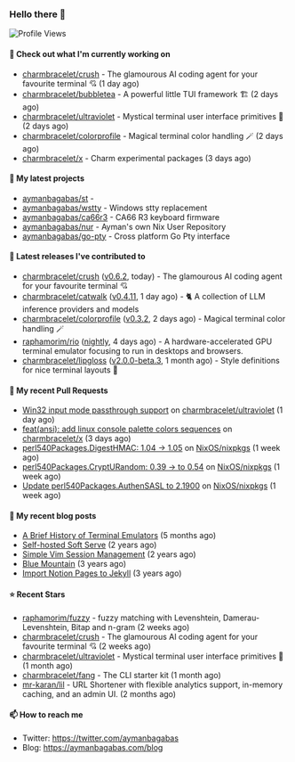 ### Hello there 👋

![Profile Views](https://komarev.com/ghpvc/?username=aymanbagabas&label=PROFILE+VIEWS)

#### 👷 Check out what I'm currently working on

- [charmbracelet/crush](https://github.com/charmbracelet/crush) - The glamourous AI coding agent for your favourite terminal 💘 (1 day ago)
- [charmbracelet/bubbletea](https://github.com/charmbracelet/bubbletea) - A powerful little TUI framework 🏗 (2 days ago)
- [charmbracelet/ultraviolet](https://github.com/charmbracelet/ultraviolet) - Mystical terminal user interface primitives 🌈 (2 days ago)
- [charmbracelet/colorprofile](https://github.com/charmbracelet/colorprofile) - Magical terminal color handling 🪄 (2 days ago)
- [charmbracelet/x](https://github.com/charmbracelet/x) - Charm experimental packages (3 days ago)

#### 🌱 My latest projects

- [aymanbagabas/st](https://github.com/aymanbagabas/st) - 
- [aymanbagabas/wstty](https://github.com/aymanbagabas/wstty) - Windows stty replacement
- [aymanbagabas/ca66r3](https://github.com/aymanbagabas/ca66r3) - CA66 R3 keyboard firmware
- [aymanbagabas/nur](https://github.com/aymanbagabas/nur) - Ayman&#39;s own Nix User Repository
- [aymanbagabas/go-pty](https://github.com/aymanbagabas/go-pty) - Cross platform Go Pty interface

#### 🔭 Latest releases I've contributed to

- [charmbracelet/crush](https://github.com/charmbracelet/crush) ([v0.6.2](https://github.com/charmbracelet/crush/releases/tag/v0.6.2), today) - The glamourous AI coding agent for your favourite terminal 💘
- [charmbracelet/catwalk](https://github.com/charmbracelet/catwalk) ([v0.4.11](https://github.com/charmbracelet/catwalk/releases/tag/v0.4.11), 1 day ago) - 🐈 A collection of LLM inference providers and models 
- [charmbracelet/colorprofile](https://github.com/charmbracelet/colorprofile) ([v0.3.2](https://github.com/charmbracelet/colorprofile/releases/tag/v0.3.2), 2 days ago) - Magical terminal color handling 🪄
- [raphamorim/rio](https://github.com/raphamorim/rio) ([nightly](https://github.com/raphamorim/rio/releases/tag/nightly), 4 days ago) - A hardware-accelerated GPU terminal emulator focusing to run in desktops and browsers.
- [charmbracelet/lipgloss](https://github.com/charmbracelet/lipgloss) ([v2.0.0-beta.3](https://github.com/charmbracelet/lipgloss/releases/tag/v2.0.0-beta.3), 1 month ago) - Style definitions for nice terminal layouts 👄

#### 🔨 My recent Pull Requests

- [Win32 input mode passthrough support](https://github.com/charmbracelet/ultraviolet/pull/32) on [charmbracelet/ultraviolet](https://github.com/charmbracelet/ultraviolet) (1 day ago)
- [feat(ansi): add linux console palette colors sequences](https://github.com/charmbracelet/x/pull/532) on [charmbracelet/x](https://github.com/charmbracelet/x) (3 days ago)
- [perl540Packages.DigestHMAC: 1.04 -&gt; 1.05](https://github.com/NixOS/nixpkgs/pull/432073) on [NixOS/nixpkgs](https://github.com/NixOS/nixpkgs) (1 week ago)
- [perl540Packages.CryptURandom: 0.39 -&gt; to 0.54](https://github.com/NixOS/nixpkgs/pull/432071) on [NixOS/nixpkgs](https://github.com/NixOS/nixpkgs) (1 week ago)
- [Update perl540Packages.AuthenSASL to 2.1900](https://github.com/NixOS/nixpkgs/pull/432069) on [NixOS/nixpkgs](https://github.com/NixOS/nixpkgs) (1 week ago)

#### 📜 My recent blog posts

- [A Brief History of Terminal Emulators](https://aymanbagabas.com/blog/2025/03/11/a-brief-history-of-terminal-emulators.html) (5 months ago)
- [Self-hosted Soft Serve](https://aymanbagabas.com/blog/2023/04/28/self-hosted-soft-serve.html) (2 years ago)
- [Simple Vim Session Management](https://aymanbagabas.com/blog/2023/04/13/simple-vim-session-management.html) (2 years ago)
- [Blue Mountain](https://aymanbagabas.com/blog/2022/06/02/blue-mountain.html) (3 years ago)
- [Import Notion Pages to Jekyll](https://aymanbagabas.com/blog/2022/03/29/import-notion-pages-to-jekyll.html) (3 years ago)

#### ⭐ Recent Stars

- [raphamorim/fuzzy](https://github.com/raphamorim/fuzzy) - fuzzy matching with Levenshtein, Damerau-Levenshtein, Bitap and n-gram (2 weeks ago)
- [charmbracelet/crush](https://github.com/charmbracelet/crush) - The glamourous AI coding agent for your favourite terminal 💘 (2 weeks ago)
- [charmbracelet/ultraviolet](https://github.com/charmbracelet/ultraviolet) - Mystical terminal user interface primitives 🌈 (1 month ago)
- [charmbracelet/fang](https://github.com/charmbracelet/fang) - The CLI starter kit (1 month ago)
- [mr-karan/lil](https://github.com/mr-karan/lil) - URL Shortener with flexible analytics support, in-memory caching, and an admin UI. (2 months ago)

#### 📫 How to reach me

- Twitter: https://twitter.com/aymanbagabas
- Blog: https://aymanbagabas.com/blog
